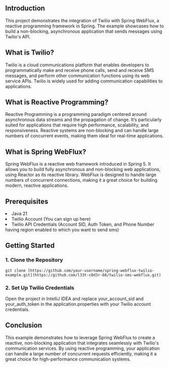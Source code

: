 ## Introduction
This project demonstrates the integration of Twilio with Spring WebFlux, a reactive programming framework in Spring. The example showcases how to build a non-blocking, asynchronous application that sends messages using Twilio's API.

## What is Twilio?
Twilio is a cloud communications platform that enables developers to programmatically make and receive phone calls, send and receive SMS messages, and perform other communication functions using its web service APIs. Twilio is widely used for adding communication capabilities to applications.

## What is Reactive Programming?
Reactive Programming is a programming paradigm centered around asynchronous data streams and the propagation of change. It’s particularly suited for applications that require high performance, scalability, and responsiveness. Reactive systems are non-blocking and can handle large numbers of concurrent events, making them ideal for real-time applications.

## What is Spring WebFlux?
Spring WebFlux is a reactive web framework introduced in Spring 5. It allows you to build fully asynchronous and non-blocking web applications, using Reactor as its reactive library. WebFlux is designed to handle large numbers of concurrent connections, making it a great choice for building modern, reactive applications.

## Prerequisites
<li> Java 21</li>
<li> Twilio Account (You can sign up here)</li>
<li>Twilio API Credentials (Account SID, Auth Token, and Phone Number having region enabled to which you want to send sms)</li>

## Getting Started
### 1. Clone the Repository

```
git clone [https://github.com/your-username/spring-webflux-twilio-example.git](https://github.com/l33t-c0d3r-66/twilio-sms-webflux.git)
```

### 2. Set Up Twilio Credentials
Open the project in IntelliJ IDEA and replace your_account_sid and your_auth_token in the application.properties with your Twilio account credentials.



## Conclusion
This example demonstrates how to leverage Spring WebFlux to create a reactive, non-blocking application that integrates seamlessly with Twilio's communication services. By using reactive programming, your application can handle a large number of concurrent requests efficiently, making it a great choice for high-performance communication systems.
